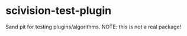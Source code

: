 # scivision-test-plugin

Sand pit for testing plugins/algorithms. NOTE: this is not a real package!
